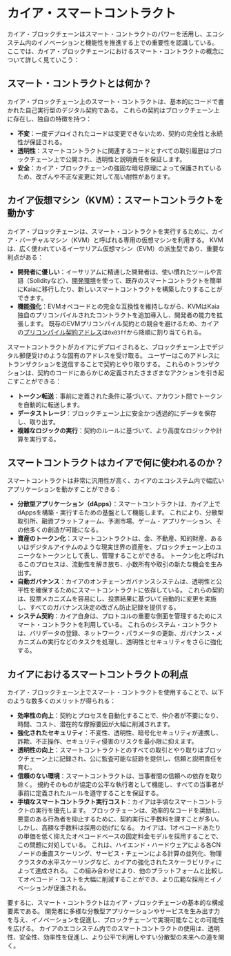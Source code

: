 # カイア・スマートコントラクト

カイア・ブロックチェーンはスマート・コントラクトのパワーを活用し、エコシステム内のイノベーションと機能性を推進する上での重要性を認識している。 ここでは、カイア・ブロックチェーンにおけるスマート・コントラクトの概念について詳しく見ていこう：

## スマート・コントラクトとは何か？ <a id="what-are-smart-contracts"></a>

カイア・ブロックチェーン上のスマート・コントラクトは、基本的にコードで書かれた自己実行型のデジタル契約である。 これらの契約はブロックチェーン上に存在し、独自の特徴を持つ：

- **不変**：一度デプロイされたコードは変更できないため、契約の完全性と永続性が保証される。
- **透明性**：スマートコントラクトに関連するコードとすべての取引履歴はブロックチェーン上で公開され、透明性と説明責任を保証します。
- **安全**：カイア・ブロックチェーンの強固な暗号原理によって保護されているため、改ざんや不正な変更に対して高い耐性があります。

## カイア仮想マシン（KVM）：スマートコントラクトを動かす<a id="kaia-virtual-machine-powering-smart-contracts"></a>

カイア・ブロックチェーンは、スマート・コントラクトを実行するために、カイア・バーチャルマシン（KVM）と呼ばれる専用の仮想マシンを利用する。 KVMは、広く使われているイーサリアム仮想マシン（EVM）の派生型であり、重要な利点がある：

- **開発者に優しい**：イーサリアムに精通した開発者は、使い慣れたツールや言語（Solidityなど）、[開発環境](../../build/smart-contracts/tools/ide-and-tools.md)を使って、既存のスマートコントラクトを簡単にKaiaに移行したり、新しいスマートコントラクトを構築したりすることができます。
- **機能強化**：EVMオペコードとの完全な互換性を維持しながら、KVMはKaia独自のプリコンパイルされたコントラクトを追加導入し、開発者の能力を拡張します。 既存のEVMプリコンパイル契約との競合を避けるため、カイアの[プリコンパイル契約アドレス](precompiled-contracts.md)は`0x03ff`から降順に割り当てられる。

スマートコントラクトがカイアにデプロイされると、ブロックチェーン上でデジタル郵便受けのような固有のアドレスを受け取る。 ユーザーはこのアドレスにトランザクションを送信することで契約とやり取りする。 これらのトランザクションは、契約のコードにあらかじめ定義されたさまざまなアクションを引き起こすことができる：

- **トークン転送**：事前に定義された条件に基づいて、アカウント間でトークンを自動的に転送します。
- **データストレージ**：ブロックチェーン上に安全かつ透過的にデータを保存し、取り出す。
- **複雑なロジックの実行**：契約のルールに基づいて、より高度なロジックや計算を実行する。

## スマートコントラクトはカイアで何に使われるのか？ <a id="what-are-smart-contracts-used-for-on-kaia"></a>

スマートコントラクトは非常に汎用性が高く、カイアのエコシステム内で幅広いアプリケーションを動かすことができる：

- **分散型アプリケーション（dApps）**：スマートコントラクトは、カイア上でdAppsを構築・実行するための基盤として機能します。 これにより、分散型取引所、融資プラットフォーム、予測市場、ゲーム・アプリケーション、その他多くの創造が可能になる。
- **資産のトークン化**：スマートコントラクトは、金、不動産、知的財産、あるいはデジタルアイテムのような現実世界の資産を、ブロックチェーン上のユニークなトークンとして表し、管理することができる。 トークン化と呼ばれるこのプロセスは、流動性を解き放ち、小数所有や取引の新たな機会を生み出す。
- **自動ガバナンス**：カイアのオンチェーンガバナンスシステムは、透明性と公平性を確保するためにスマートコントラクトに依存している。 これらの契約は、投票メカニズムを容易にし、投票結果に基づいて自動的に変更を実施し、すべてのガバナンス決定の改ざん防止記録を提供する。
- **システム契約**：カイア自身は、プロトコルの重要な側面を管理するためにスマート・コントラクトを利用している。 これらのシステム・コントラクトは、バリデータの登録、ネットワーク・パラメータの更新、ガバナンス・メカニズムの実行などのタスクを処理し、透明性とセキュリティをさらに強化する。

## カイアにおけるスマートコントラクトの利点<a id="benefits-of-smart-contracts-on-kaia"></a>

カイア・ブロックチェーン上でスマート・コントラクトを使用することで、以下のような数多くのメリットが得られる：

- **効率性の向上**：契約とプロセスを自動化することで、仲介者が不要になり、時間、コスト、潜在的な摩擦要因が大幅に削減されます。
- **強化されたセキュリティ**：不変性、透明性、暗号化セキュリティが連携し、詐欺、不正操作、セキュリティ侵害のリスクを最小限に抑えます。
- **透明性の向上**：スマートコントラクトとのすべての取引とやり取りはブロックチェーン上に記録され、公に監査可能な証跡を提供し、信頼と説明責任を育む。
- **信頼のない環境**：スマートコントラクトは、当事者間の信頼への依存を取り除く。 規約そのものが協定の公平な執行者として機能し、すべての当事者が事前に定義されたルールを遵守することを保証する。
- **手頃なスマートコントラクト実行コスト**：カイアは手頃なスマートコントラクトの実行を優先します。  ブロックチェーンは、効率的なコードを奨励し、悪意のある行為者を抑止するために、契約実行に手数料を課すことが多い。  しかし、高額な手数料は採用の妨げになる。 カイアは、1オペコードあたりの単価を低く抑えたオペコードベースの固定料金モデルを採用することで、この問題に対処している。 これは、ハイエンド・ハードウェアによる各CNノードの垂直スケーリング、サービス・チェーンによる計算の並列化、物理クラスタの水平スケーリングなど、カイアの強化されたスケーラビリティによって達成される。 この組み合わせにより、他のプラットフォームと比較してオペコード・コストを大幅に削減することができ、より広範な採用とイノベーションが促進される。

要するに、スマート・コントラクトはカイア・ブロックチェーンの基本的な構成要素である。 開発者に多様な分散型アプリケーションやサービスを生み出す力を与え、イノベーションを促進し、ブロックチェーンで実現可能なことの可能性を広げる。 カイアのエコシステム内でのスマートコントラクトの使用は、透明性、安全性、効率性を促進し、より公平で利用しやすい分散型の未来への道を開く。